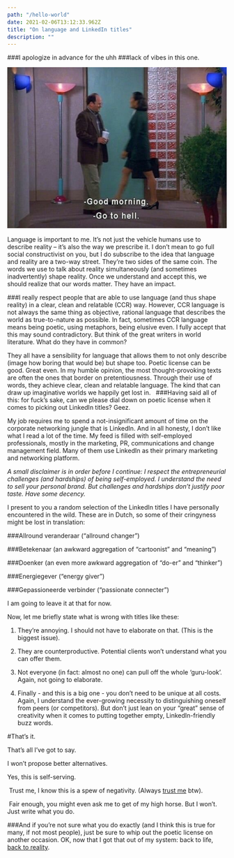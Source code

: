 ```yaml
---
path: "/hello-world"
date: 2021-02-06T13:12:33.962Z
title: "On language and LinkedIn titles"
description: ""
---
```


###I apologize in advance for the uhh
###lack of vibes in this one.

![george from Seinfeld](george.jpg)

Language is important to me. It’s not just the vehicle humans use to describe reality – it’s also the way we prescribe it. I don’t mean to go full social constructivist on you, but I do subscribe to the idea that language and reality are a two-way street. They’re two sides of the same coin. The words we use to talk about reality simultaneously (and sometimes inadvertently) shape reality. Once we understand and accept this, we should realize that our words matter. They have an impact.

###I really respect people
that are able to use language (and thus shape reality) in a clear, clean and relatable (CCR) way. However, CCR language is not always the same thing as objective, rational language that describes the world as true-to-nature as possible. In fact, sometimes CCR language means being poetic, using metaphors, being elusive even. I fully accept that this may sound contradictory. But think of the great writers in world literature. What do they have in common?

They all have a sensibility for language that allows them to not only describe (image how boring that would be) but shape too.
Poetic license can be good. Great even. In my humble opinion, the most thought-provoking texts are often the ones that border on pretentiousness. Through their use of words, they achieve clear, clean and relatable language. The kind that can draw up imaginative worlds we happily get lost in.  
###Having said all of this:
for fuck’s sake, can we please dial down on poetic license when it comes to picking out LinkedIn titles? Geez.

My job requires me to spend a not-insignificant amount of time on the corporate networking jungle that is LinkedIn. And in all honesty, I don’t like what I read a lot of the time. My feed is filled with self-employed professionals, mostly in the marketing, PR, communications and change management field. Many of them use LinkedIn as their primary marketing and networking platform.

*A small disclaimer is in order before I continue: I respect the entrepreneurial challenges (and hardships) of being self-employed. I understand the need to sell your personal brand. But challenges and hardships don’t justify poor taste. Have some decency.*

I present to you a random selection of the LinkedIn titles I have personally encountered in the wild. These are in Dutch, so some of their cringyness might be lost in translation:

###Allround veranderaar (“allround changer”)

###Betekenaar (an awkward aggregation of “cartoonist” and “meaning”)

###Doenker (an even more awkward aggregation of “do-er” and “thinker”)

###Energiegever (“energy giver”)

###Gepassioneerde verbinder (“passionate connecter”)

I am going to leave it at that for now.

Now, let me briefly state what is wrong with titles like these:

1. They’re annoying. I should not have to elaborate on that. (This is the biggest issue).

2. They are counterproductive. Potential clients won’t understand what you can offer them.

3. Not everyone (in fact: almost no one) can pull off the whole ‘guru-look’. Again, not going to elaborate.

4. Finally - and this is a big one - you don’t need to be unique at all costs. Again, I understand the ever-growing necessity to distinguishing oneself from peers (or competitors). But don’t just lean on your “great” sense of creativity when it comes to putting together empty, LinkedIn-friendly buzz words.


#That’s it.

That’s all I’ve got to say.

I won’t propose better alternatives.

Yes, this is self-serving.

 Trust me, I know this is a spew of negativity. (Always [trust me](www.trustcharliedickens.com) btw).

 Fair enough, you might even ask me to get of my high horse. But I won’t. Just write what you do.

###And if you’re not sure what you do exactly (and I think this is true for many, if not most people), just be sure to whip out the poetic license on another occasion.
OK, now that I got that out of my system: back to life, [back to reality](https://www.youtube.com/watch?v=uEiszPROhlQ&ab_channel=DJOneLove).
